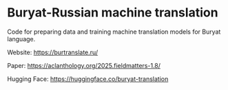 # Buryat-Russian machine translation

Code for preparing data and training machine translation models for Buryat language.

Website: https://burtranslate.ru/

Paper: https://aclanthology.org/2025.fieldmatters-1.8/

Hugging Face: https://huggingface.co/buryat-translation
